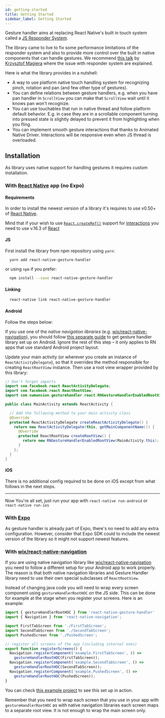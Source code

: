 ```yaml
---
id: getting-started
title: Getting Started
sidebar_label: Getting Started
---
```


Gesture handler aims at replacing React Native's built in touch system called a [JS Responder System](http://facebook.github.io/react-native/docs/gesture-responder-system.html).

The library came to live to fix some performance limitations of the responder system and also to provide more control over the built in native components that can handle gestures.
We recommend [this talk](https://www.youtube.com/watch?v=V8maYc4R2G0) by [Krzysztof Magiera](https://twitter.com/kzzzf) where the issue with responder system are explained.

Here is what the library provides in a nutshell:
 - A way to use platform native touch handling system for recognizing pinch, rotation and pan (and few other type of gestures).
 - You can define relations between gesture handlers, e.g. when you have pan handler in `ScrollView` you can make that `ScrollView` wait until it knows pan won't recognize.
 - You can use touchables that run in native thread and follow platform default behavior. E.g. in case they are in a scrollable component turning into pressed state is slightly delayed to prevent it from highlighting when you fling.
 - You can implement smooth gesture interactions that thanks to Animated Native Driver. Interactions will be responsive even when JS thread is overloaded.


## Installation

As library uses native support for handling gestures it requires custom installation.

### With [React Native](http://facebook.github.io/react-native/) app (no Expo)
#### Requirements
In order to install the newest version of a library it's requires to use v0.50+ of [React Native](http://facebook.github.io/react-native/).

Mind that if your wish to use [`React.createRef()`](https://reactjs.org/docs/refs-and-the-dom.html) support for  [interactions](interactions.md) you need to use v.16.3 of [React](https://reactjs.org/)


#### JS
First install the library from npm repository using `yarn`:
```bash
  yarn add react-native-gesture-handler
```

or using `npm` if you prefer:
```bash
  npm install --save react-native-gesture-handler
```

#### Linking
```bash
  react-native link react-native-gesture-handler
```

#### Android
Follow the steps below:

If you use one of the *native navigation libraries* (e.g. [wix/react-native-navigation](https://github.com/wix/react-native-navigation)), you should follow [this separate guide](#with-wix-react-native-navigation-https-githubcom-wix-react-native-navigation) to get gesture handler library set up on Android. Ignore the rest of this step – it only applies to RN apps that use standard Android project layout.

Update your main activity (or wherever you create an instance of `ReactActivityDelegate`), so that it overrides the method responsible for creating `ReactRootView` instance. Then use a root view wrapper provided by this library:
```java
// Don't forget imports
import com.facebook.react.ReactActivityDelegate;
import com.facebook.react.ReactRootView;
import com.swmansion.gesturehandler.react.RNGestureHandlerEnabledRootView;

public class MainActivity extends ReactActivity {

  // Add the following method to your main activity class
  @Override
  protected ReactActivityDelegate createReactActivityDelegate() {
    return new ReactActivityDelegate(this, getMainComponentName()) {
      @Override
      protected ReactRootView createRootView() {
        return new RNGestureHandlerEnabledRootView(MainActivity.this);
      }
    };
  }
}
```

#### iOS
There is no additional config required to be done on iOS except from what follows in the next steps.

---
Now You're all set, just run your app with `react-native run-android` or `react-native run-ios`


### With [Expo](https://expo.io)
As gesture handler is already part of Expo, there's no need to add any extra configuration. However, consider that Expo SDK could to include the newest version of the library so it might not support newest features.

### With [wix/react-native-navigation](https://github.com/wix/react-native-navigation)

If you are using native navigation library like [wix/react-native-navigation](https://github.com/wix/react-native-navigation) you need to follow a different setup for your Android app to work properly. The reason is that both native navigation libraries and Gesture Handler library need to use their own special subclasses of `ReactRootView`.

Instead of changing java code you will need to wrap every screen component using `gestureHandlerRootHOC` on the JS side. This can be done for example at the stage when you register your screens. Here is an example:

```js
import { gestureHandlerRootHOC } from 'react-native-gesture-handler'
import { Navigation } from 'react-native-navigation';

import FirstTabScreen from './FirstTabScreen';
import SecondTabScreen from './SecondTabScreen';
import PushedScreen from './PushedScreen';

// register all screens of the app (including internal ones)
export function registerScreens() {
  Navigation.registerComponent('example.FirstTabScreen', () =>
    gestureHandlerRootHOC(FirstTabScreen));
  Navigation.registerComponent('example.SecondTabScreen', () =>
    gestureHandlerRootHOC(SecondTabScreen));
  Navigation.registerComponent('example.PushedScreen', () =>
    gestureHandlerRootHOC(PushedScreen));
}
```

You can check [this example project](https://github.com/henrikra/nativeNavigationGestureHandler) to see this set up in action.

Remember that you need to wrap each screen that you use in your app with `gestureHandlerRootHOC` as with native navigation libraries each screen maps to a separate root view. It is not enough to wrap the main screen only.
